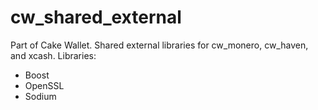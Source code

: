 # cw_shared_external

Part of Cake Wallet. Shared external libraries for cw_monero, cw_haven, and xcash.
Libraries:
- Boost
- OpenSSL
- Sodium